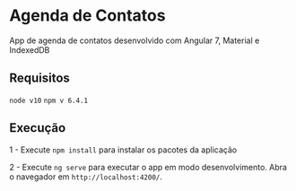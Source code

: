 # Agenda de Contatos

App de agenda de contatos desenvolvido com Angular 7, Material e IndexedDB

## Requisitos
`node v10`
`npm v 6.4.1`

## Execução

1 - Execute `npm install` para instalar os pacotes da aplicação

2 - Execute `ng serve` para executar o app em modo desenvolvimento. Abra o navegador em `http://localhost:4200/`.
